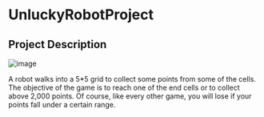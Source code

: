 # UnluckyRobotProject
## Project Description
![image](https://user-images.githubusercontent.com/70587707/192801659-8ac6e138-1da2-4295-b7bb-3a7b3bcaf1fd.png)

A robot walks into a 5*5 grid to collect some points from some of the cells. The objective of the game is
to reach one of the end cells or to collect above 2,000 points. Of course, like every other game, you will
lose if your points fall under a certain range. 

